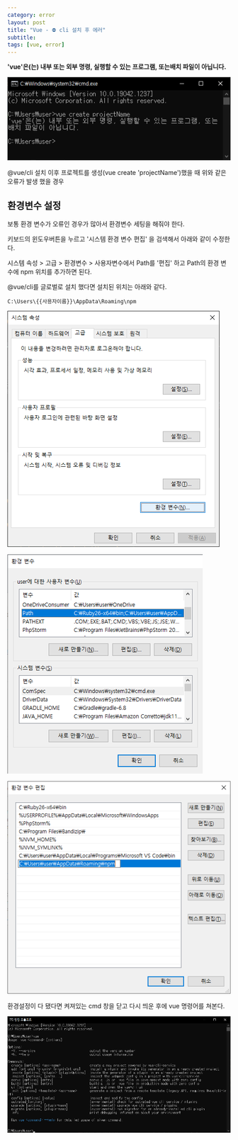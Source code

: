 ```yaml
---
category: error
layout: post
title: "Vue - ⛔ cli 설치 후 에러"
subtitle:
tags: [vue, error]
---
```

**'vue'은(는) 내부 또는 외부 명령, 실행할 수 있는 프로그램, 또는배치 파일이 아닙니다.**
<!--more-->

![vue create error](/assets/img/post/vueInstallError.png)

@vue/cli 설치 이후 프로젝트를 생성(vue create 'projectName')했을 때 위와 같은 오류가 발생 했을 경우

## 환경변수 설정
보통 환경 변수가 오류인 경우가 많아서 환경변수 세팅을 해줘야 한다.

키보드의 윈도우버튼을 누르고 '시스템 환경 변수 편집' 을 검색해서 아래와 같이 수정한다.

시스템 속성 > 고급 > 환경변수 > 사용자변수에서 Path를 '편집' 하고 Path의 환경 변수에 npm 위치를 추가하면 된다.

@vue/cli를 글로벌로 설치 했다면 설치된 위치는 아래와 같다.

```text
C:\Users\{{사용자이름}}\AppData\Roaming\npm
```

![vue create error](/assets/img/post/vueInstallError2.png)
   
![vue create error](/assets/img/post/vueInstallError3.png)
   
![vue create error](/assets/img/post/vueInstallError4.png)

환경설정이 다 됐다면 켜져있는 cmd 창을 닫고 다시 띄운 후에 vue 명령어를 쳐본다.

![vue create error](/assets/img/post/vueInstallError5.png)